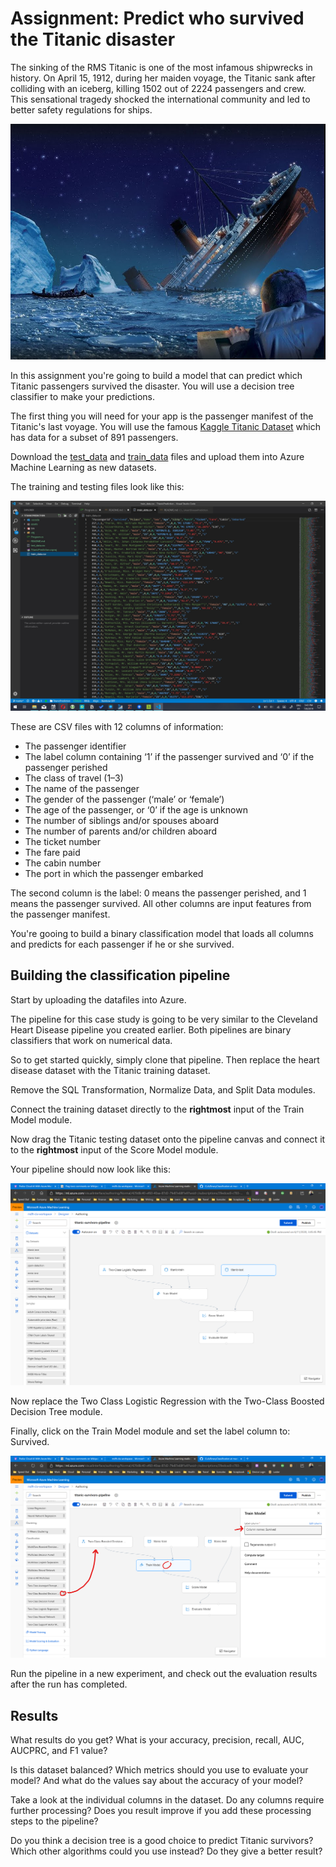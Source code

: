 # Assignment: Predict who survived the Titanic disaster

The sinking of the RMS Titanic is one of the most infamous shipwrecks in history. On April 15, 1912, during her maiden voyage, the Titanic sank after colliding with an iceberg, killing 1502 out of 2224 passengers and crew. This sensational tragedy shocked the international community and led to better safety regulations for ships.

![Sinking Titanic](./assets/titanic.jpeg)

In this assignment you're going to build a model that can predict which Titanic passengers survived the disaster. You will use a decision tree classifier to make your predictions.

The first thing you will need for your app is the passenger manifest of the Titanic's last voyage. You will use the famous [Kaggle Titanic Dataset](https://github.com/sbaidachni/MLNETTitanic/tree/master/MLNetTitanic) which has data for a subset of 891 passengers.

Download the [test_data](https://github.com/mdfarragher/CLA/blob/master/BinaryClassification/TitanicPrediction/test_data.csv) and [train_data](https://github.com/mdfarragher/CLA/blob/master/BinaryClassification/TitanicPrediction/train_data.csv) files and upload them into Azure Machine Learning as new datasets.

The training and testing files look like this:

![Training data](./assets/data.jpg)

These are CSV files with 12 columns of information:

* The passenger identifier
* The label column containing ‘1’ if the passenger survived and ‘0’ if the passenger perished
* The class of travel (1–3)
* The name of the passenger
* The gender of the passenger (‘male’ or ‘female’)
* The age of the passenger, or ‘0’ if the age is unknown
* The number of siblings and/or spouses aboard
* The number of parents and/or children aboard
* The ticket number
* The fare paid
* The cabin number
* The port in which the passenger embarked

The second column is the label: 0 means the passenger perished, and 1 means the passenger survived. All other columns are input features from the passenger manifest.

You're gooing to build a binary classification model that loads all columns and predicts for each passenger if he or she survived.

## Building the classification pipeline

Start by uploading the datafiles into Azure. 

The pipeline for this case study is going to be very similar to the Cleveland Heart Disease pipeline you created earlier. Both pipelines are binary classifiers that work on numerical data.

So to get started quickly, simply clone that pipeline. Then replace the heart disease dataset with the Titanic training dataset.

Remove the SQL Transformation, Normalize Data, and Split Data modules. 

Connect the training dataset directly to the **rightmost** input of the Train Model module.

Now drag the Titanic testing dataset onto the pipeline canvas and connect it to the **rightmost** input of the Score Model module.

Your pipeline should now look like this:

![Setup pipeline step 1](./assets/pipeline1.png)

Now replace the Two Class Logistic Regression with the Two-Class Boosted Decision Tree module.

Finally, click on the Train Model module and set the label column to: Survived.

![Setup pipeline step 2](./assets/pipeline2.png)

Run the pipeline in a new experiment, and check out the evaluation results after the run has completed.

## Results

What results do you get? What is your accuracy, precision, recall, AUC, AUCPRC, and F1 value?

Is this dataset balanced? Which metrics should you use to evaluate your model? And what do the values say about the accuracy of your model? 

Take a look at the individual columns in the dataset. Do any columns require further processing? Does you result improve if you add these processing steps to the pipeline? 

Do you think a decision tree is a good choice to predict Titanic survivors? Which other algorithms could you use instead? Do they give a better result?
